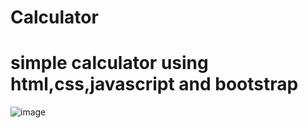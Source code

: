 # Calculator
# simple calculator using html,css,javascript and bootstrap

![image](https://github.com/arpan9932/Calculator/assets/120242028/d98b0b6e-7c6d-4fae-a13f-b5c962deb4fc)
